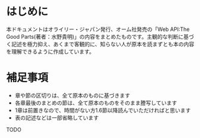# はじめに
本ドキュメントはオライリー・ジャパン発行、オーム社発売の「Web API:The Good Parts(著者：水野貴明)」の内容をまとめたものです。主観的な判断に基づく記述を極力抑え、あくまで客観的に、知らない人が原本を読まずとも本の内容を理解できるように作成しています。

# 補足事項
- 章や節の区切りは、全て原本のものに基づきます
- 各章最後のまとめの節は、全て原本のものをそのまま謄写しています
- 1章は前置きなので、時間がない方1.6節以降読んでいただければと思います
- 表の記述などは一部省略しています



TODO